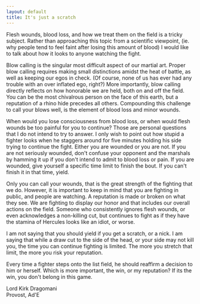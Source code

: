 ```yaml
---
layout: default
title: It's just a scratch
---
```


Flesh wounds, blood loss, and how we treat them on the field is a
tricky subject.  Rather than approaching this topic from a scientific
viewpoint, (ie. why people tend to feel faint after losing this amount
of blood) I would like to talk about how it looks to anyone watching the
fight.

Blow calling is the singular most difficult aspect of our martial art.
Proper blow calling requires making small distinctions amidst the heat
of battle, as well as keeping our egos in check. (Of course, none of us
has ever had any trouble with an over inflated ego, right?)  More
importantly, blow calling directly reflects on how honorable we are
held, both on and off the field.  You can be the most chivalrous person
on the face of this earth, but a reputation of a rhino hide precedes all
others.  Compounding this challenge to call your blows well, is the
element of blood loss and minor wounds.

When would you lose consciousness from blood loss, or when would flesh
wounds be too painful for you to continue?  Those are personal questions
that I do not intend to try to answer.  I only wish to point out how
stupid a fighter looks when he staggers around for five minutes holding
his side trying to continue the fight.  Either you are wounded or you
are not.  If you are not seriously wounded, don't confuse your opponent
and the marshals by hamming it up if you don't intend to admit to blood
loss or pain.  If you are wounded, give yourself a specific time limit
to finish the bout.  If you can't finish it in that time, yield.

Only you can call your wounds, that is the great strength of the
fighting that we do.  However, it is important to keep in mind that you
are fighting in public, and people are watching.  A reputation is made
or broken on what they see.  We are fighting to display our honor and
that includes our overall actions on the field.  Someone who
consistently ignores flesh wounds, or even acknowledges a non-killing
cut, but continues to fight as if they have the stamina of Hercules
looks like an idiot, or worse.

I am not saying that you should yield if you get a scratch, or a nick.
I am saying that while a draw cut to the side of the head, or your side
may not kill you, the time you can continue fighting is limited.  The
more you stretch that limit, the more you risk your reputation.

Every time a fighter steps onto the list field, he should reaffirm a
decision to him or herself.  Which is more important, the win, or my
reputation?  If its the win, you don't belong in this game.

Lord Kirk Dragomani<BR>
Provost, Ad'E
